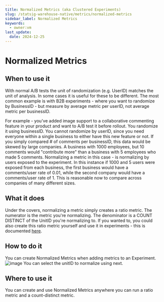 ```yaml
---
title: Normalized Metrics (aka Clustered Experiments)
slug: /statsig-warehouse-native/metrics/normalized-metrics
sidebar_label: Normalized Metrics
keywords:
  - owner:vm
last_update:
  date: 2024-12-25
---
```


# Normalized Metrics

## When to use it
With normal A/B tests the unit of randomization (e.g. UserID) matches the unit of analysis. In some cases it is useful for these to be different. The most common example is with B2B experiments - where you want to randomize by BusinessID - but measure by average metric per userID, not average metric per businessID.

For example - you've added image support to a collaborative commenting feature in your product and want to A/B test it before rollout. You randomize it using businessID. You cannot randomize by userID, since you need everyone within a single business to either have this new feature or not. If you simply compared # of comments per businessID, this data would be skewed by large companies. A business with 1000 employees, but 10 comments would "contribute more" than a business with 5 employees who made 5 comments. Normalizing a metric in this case - is normalizing by users exposed to the experiment. In this instance if 1000 and 5 users were exposed from each business, the first business would have a comments/user rate of 0.01, while the second company would have a comments/user rate of 1. This is reasonable now to compare across companies of many different sizes. 

 ## What it does
Under the covers, normalizing a metric simply creates a ratio metric. The numerator is the metric you're normalizing. The denominator is a COUNT DISTINCT of the UnitID you're normalizing to.
If you wanted to, you could also create this ratio metric yourself and use it in experiments - this is documented [here](https://docs.statsig.com/metrics/different-id). 

## How to do it
You can create Normalized Metrics when adding metrics to an Experiment. ![image](https://github.com/user-attachments/assets/a440ccfa-0271-4fbd-ba9d-7bb858f3e180)
You can select the unitID to normalize using next. 
 <!-- ![Uploading image.png…]() -->

## Where to use it
You can create and use Normalized Metrics anywhere you can run a ratio metric and a count-distinct metric.

